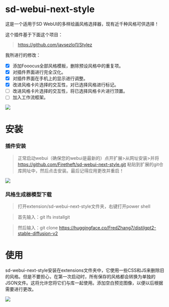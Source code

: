 # sd-webui-next-style

这是一个适用于SD WebUI的多样绘画风格选择器，现有近千种风格可供选择！

这个插件基于下面这个项目：

>https://github.com/javsezlol1/Stylez

我所进行的修改：
- [x] 添加Fooocus全部风格模板，删除预设风格中的重复项。
- [x] 对插件界面进行完全汉化。
- [x] 对插件界面在手机上的显示进行调整。
- [x] 改进风格卡片选择的交互性，对已选择风格进行标记。
- [ ] 改进风格卡片选择的交互性，将已选择风格卡片进行顶置。
- [ ] 加入工作流框架。

<img src="https://bu.dusays.com/2024/03/09/65eb37a3ae677.png">

# 安装 

### 插件安装

>正常启动webui（确保您的webui是最新的）点开扩展>从网址安装>并将 https://github.com/Firetheft/sd-webui-next-style.git 粘贴到扩展的git仓库网址中，然后点击安装。最后记得应用更改并重启！

<img src="https://bu.dusays.com/2024/03/08/65eb0fa98a046.gif">

### 风格生成器模型下载

>打开extension/sd-webui-next-style文件夹，右键打开power shell

>首先输入：git lfs installgit

>然后输入：git clone https://huggingface.co/FredZhang7/distilgpt2-stable-diffusion-v2

# 使用

sd-webui-next-style安装在extensions文件夹中，它使用一些CSS和JS来删除旧的风格。但是不要担心，在第一次启动时，所有保存的风格都会转换为单独的JSON文件。这将允许您将它们与库一起使用。添加空白预览图像，以便以后根据需要进行更改。

<img src="https://bu.dusays.com/2024/03/08/65eb0f527b1e0.gif">

